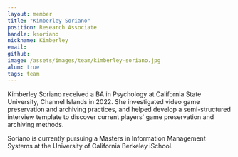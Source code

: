 ```yaml
---
layout: member
title: "Kimberley Soriano"
position: Research Associate
handle: ksoriano
nickname: Kimberley
email: 
github: 
image: /assets/images/team/kimberley-soriano.jpg
alum: true
tags: team
---
```


Kimberley Soriano received a BA in Psychology at California State University, Channel 
Islands in 2022. She investigated video game preservation and archiving practices, and helped 
develop a semi-structured interview template to discover current players' 
game preservation and archiving methods. 

Soriano is currently pursuing a Masters in Information Management Systems at the University of
California Berkeley iSchool. 
